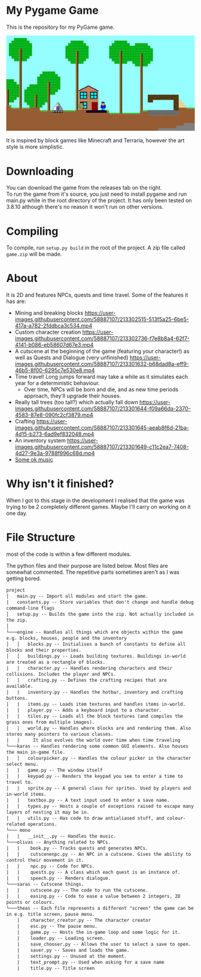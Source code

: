 # My Pygame Game

This is the repository for my PyGame game.

![An image of the game](gameplay.png)

It is inspired by block games like Minecraft and Terraria, however the art style is more simplistic.

# Downloading

You can download the game from the releases tab on the right.  
To run the game from it's source, you just need to install pygame and run main.py while in the root directory of the project. It has only been tested on 3.8.10 although there's no reason it won't run on other versions.

# Compiling

To compile, run `setup.py build` in the root of the project. A zip file called `game.zip` will be made.

# About

It is 2D and features NPCs, quests and time travel. Some of the features it has are:
- Mining and breaking blocks
https://user-images.githubusercontent.com/58887107/213302515-513f5a25-6be5-417a-a782-2fddbca3c534.mp4
- Custom character creation
https://user-images.githubusercontent.com/58887107/213302736-f7e8b8a4-62f7-4141-b086-eb58607d67e3.mp4
- A cutscene at the beginning of the game (featuring your character!) as well as Quests and Dialogue (very unfinished)
https://user-images.githubusercontent.com/58887107/213301632-b68dad8a-eff9-46b5-8f00-6295c7e530e8.mp4
- Time travel! Long jumps forward may take a while as it simulates each year for a deterministic behaviour.
  - Over time, NPCs will be born and die, and as new time periods approach, they'll upgrade their houses.
- Really tall trees (too tall?) which actually fall down
https://user-images.githubusercontent.com/58887107/213301644-f09a66da-2370-4583-87e8-090fc2cf3879.mp4
- Crafting
https://user-images.githubusercontent.com/58887107/213301645-aeab8f6d-21ba-4d15-b273-6ad9ef832048.mp4
- An inventory system
https://user-images.githubusercontent.com/58887107/213301649-c11c2ea7-7408-4d27-9e3a-9788f996c68d.mp4
- [Some ok music](https://youtu.be/dLLbDeU_KA0)

# Why isn't it finished?

When I got to this stage in the development I realised that the game was trying to be 2 completely different games. Maybe I'll carry on working on it one day.

# File Structure
most of the code is within a few different modules.

The python files and their purpose are listed below.
Most files are somewhat commented. The repetitive parts sometimes aren't as I was getting bored.

```
project
│   main.py -- Import all modules and start the game.
|   constants.py -- Store variables that don't change and handle debug command-line flags
│   setup.py -- Builds the game into the zip. Not actually included in the zip.
│
└───engine -- Handles all things which are objects within the game e.g. blocks, houses, people and the inventory
│   │   blocks.py -- Initialises a bunch of constants to define all blocks and their properties.
│   │   buildings.py -- Loads building textures. Buildings in-world are treated as a rectangle of blocks.
|   |   character.py -- Handles rendering characters and their collisions. Includes the player and NPCs.
|   |   crafting.py -- Defines the crafting recipes that are available.
|   |   inventory.py -- Handles the hotbar, inventory and crafting buttons.
|   |   items.py -- Loads item textures and handles items in-world.
|   |   player.py -- Adds a keyboard input to a character.
|   |   tiles.py -- Loads all the block textures (and compiles the grass ones from multiple images).
|   |   world.py -- Handles where blocks are and rendering them. Also stores many pointers to various classes.
|   |     It also evolves the world over time when time traveling
└───karas -- Handles rendering some common GUI elements. Also houses the main in-game file.
|   │   colourpicker.py -- Handles the colour picker in the character select menu.
|   |   game.py -- The window itself
|   |   keypad.py -- Renders the keypad you see to enter a time to travel to.
|   |   sprite.py -- A general class for sprites. Used by players and in-world items.
|   |   textbox.py -- A text input used to enter a save name.
|   |   types.py -- Hosts a couple of exceptions raised to escape many layers of nesting it may be in.
|   |   utils.py -- Has code to draw antialiased stuff, and colour-related operations.
└─── mono
|   |   __init__.py -- Handles the music.
└───olivas -- Anything related to NPCs.
|   |    book.py -- Tracks quests and generates NPCs.
|   |    cutscenenpc.py -- An NPC in a cutscene. Gives the ability to control their movement in it.
|   |    npc.py -- Code for NPCs.
|   |    quests.py -- A class which each quest is an instance of.
|   |    speech.py -- Renders dialogue.
└───saras -- Cutscene things.
|   |    cutscene.py -- The code to run the cutscene.
|   |    easing.py -- Code to ease a value between 2 integers, 2D points or colours.
└───theas -- Each file represents a different "screen" the game can be in e.g. title screen, pause menu.
    |    character_creator.py -- The character creator
    |    esc.py -- The pause menu.
    |    game.py -- Hosts the in-game loop and some logic for it.
    |    loader.py -- Loading screen.
    |    save_chooser.py -- Allows the user to select a save to open.
    |    saver.py -- Saves and loads the game.
    |    settings.py -- Unused at the moment.
    |    text_prompt.py -- Used when asking for a save name
    |    title.py -- Title screen
```
